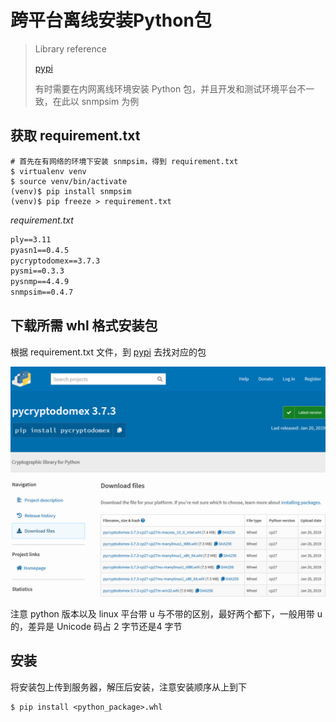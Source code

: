 # 跨平台离线安装Python包

> Library reference
>
> [pypi](https://pypi.org/)
>
> 有时需要在内网离线环境安装 Python 包，并且开发和测试环境平台不一致，在此以 snmpsim 为例

## 获取 requirement.txt
```shell
# 首先在有网络的环境下安装 snmpsim，得到 requirement.txt
$ virtualenv venv
$ source venv/bin/activate
(venv)$ pip install snmpsim
(venv)$ pip freeze > requirement.txt
```

*requirement.txt*

```txt
ply==3.11
pyasn1==0.4.5
pycryptodomex==3.7.3
pysmi==0.3.3
pysnmp==4.4.9
snmpsim==0.4.7
```

## 下载所需 whl 格式安装包

根据 requirement.txt 文件，到 [pypi](https://pypi.org/) 去找对应的包

![download_page](https://raw.githubusercontent.com/Etuloser/how-to-use-it/master/%E8%B7%A8%E5%B9%B3%E5%8F%B0%E7%A6%BB%E7%BA%BF%E5%AE%89%E8%A3%85Python%E5%8C%85/download_page.png)

注意 python 版本以及 linux 平台带 u 与不带的区别，最好两个都下，一般用带 u 的，差异是 Unicode 码占 2 字节还是4 字节

## 安装

将安装包上传到服务器，解压后安装，注意安装顺序从上到下

```shell
$ pip install <python_package>.whl
```

